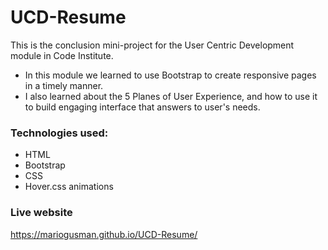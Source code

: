 # UCD-Resume

This is the conclusion mini-project for the User Centric Development module in Code Institute. 
  - In this module we learned to use Bootstrap to create responsive pages in a timely manner. 
  - I also learned about the 5 Planes of User Experience, and how to use it to build engaging interface that answers to user's needs.

### Technologies used:

  - HTML
  - Bootstrap
  - CSS
  - Hover.css animations
  
### Live website
https://mariogusman.github.io/UCD-Resume/
